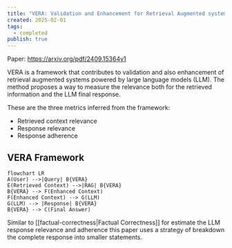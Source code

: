 ```yaml
---
title: "VERA: Validation and Enhancement for Retrieval Augmented systems"
created: 2025-02-01
tags:
  - completed
publish: true
---
```

Paper: https://arxiv.org/pdf/2409.15364v1

VERA is a framework that contributes to validation and also enhancement of retrieval augmented systems powered by large language models (LLM). The method proposes a way to measure the relevance both for the retrieved information and the LLM final response.

These are the three metrics inferred from the framework:

- Retrieved context relevance
- Response relevance
- Response adherence

## VERA Framework

```mermaid
flowchart LR
A(User) -->|Query| B{VERA}
E(Retrieved Context) -->|RAG| B{VERA}
B{VERA} --> F(Enhanced Context)
F(Enhanced Context) --> G(LLM)
G(LLM) --> |Response| B{VERA}
B{VERA} --> C(Final Answer)
```

Similar to [[factual-correctness|Factual Correctness]] for estimate the LLM response relevance and adherence this paper uses a strategy of breakdown the complete response into smaller statements.